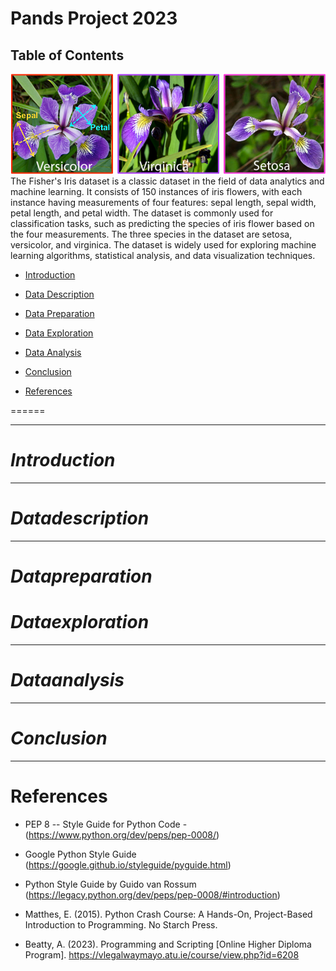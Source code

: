 # Pands Project 2023



## Table of Contents
![Iris Species](https://github.com/miriamroddy/pands-project/blob/main/3irisimage.png)
The Fisher's Iris dataset is a classic dataset in the field of data analytics and machine learning. It consists of 150 instances of iris flowers, with each instance having measurements of four features: sepal length, sepal width, petal length, and petal width. The dataset is commonly used for classification tasks, such as predicting the species of iris flower based on the four measurements. The three species in the dataset are setosa, versicolor, and virginica. The dataset is widely used for exploring machine learning algorithms, statistical analysis, and data visualization techniques.
* [Introduction](#introduction)
* [Data Description](#datadescription)
* [Data Preparation](#datapreparation)
* [Data Exploration](#dataexploration)
* [Data Analysis](#dataanalysis)
* [Conclusion](#conclusion)

* [References](#references)


======
- - - -
# ***Introduction***


- - - -

 # ***Datadescription***
 

--------
  # ***Datapreparation***  


  # ***Dataexploration***

----

  # ***Dataanalysis***


- - - -

  # ***Conclusion***


- - - -

References
====

- PEP 8 -- Style Guide for Python Code - (https://www.python.org/dev/peps/pep-0008/)
- Google Python Style Guide (https://google.github.io/styleguide/pyguide.html)
- Python Style Guide by Guido van Rossum (https://legacy.python.org/dev/peps/pep-0008/#introduction)

- Matthes, E. (2015). Python Crash Course: A Hands-On, Project-Based Introduction to Programming. No Starch Press.
- Beatty, A. (2023). Programming and Scripting [Online Higher Diploma Program]. https://vlegalwaymayo.atu.ie/course/view.php?id=6208
